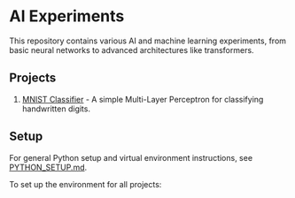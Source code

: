 # AI Experiments

This repository contains various AI and machine learning experiments, from basic neural networks to advanced architectures like transformers.

## Projects

1. [MNIST Classifier](./mnist_classifier/README.md) - A simple Multi-Layer Perceptron for classifying handwritten digits.

## Setup

For general Python setup and virtual environment instructions, see [PYTHON_SETUP.md](./PYTHON_SETUP.md).

To set up the environment for all projects:
